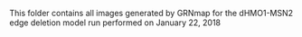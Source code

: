 This folder contains all images generated by GRNmap for the dHMO1-MSN2 edge deletion model run performed on January 22, 2018
